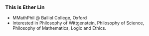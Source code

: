 ### This is Ether Lin

- MMathPhil @ Balliol College, Oxford
- Interested in Philosophy of Wittgenstein, Philosophy of Science, Philosophy of Mathematics, Logic and Ethics.
